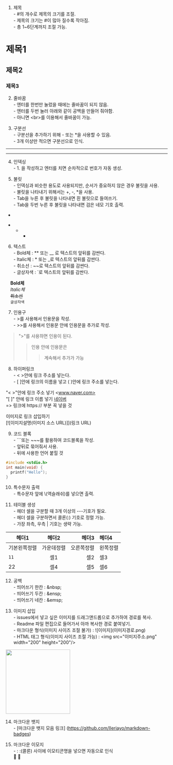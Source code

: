 1. 제목 <br>
\- #의 개수로 제목의 크기를 조절. <br>
\- 제목의 크기는 #이 많아 질수록 작아짐. <br>
\- 총 1~6단계까지 조절 가능.
# 제목1
## 제목2
### 제목3

2. 줄바꿈 <br>
\- 엔터를 한번만 눌렀을 때에는 줄바꿈이 되지 않음. <br>
\- 엔터를 두번 눌러 아래와 같이 공백을 만들어 줘야함. <br>
\- 아니면 \<br>를 이용해서 줄바꿈이 가능. <br>

3. 구분선 <br>
\- 구분선을 추가하기 위해 - 또는 *을 사용할 수 있음. <br>
\- 3개 이상만 적으면 구분선으로 인식. <br>
---
***

4. 인덱싱 <br>
\- 1. 을 작성하고 엔터를 치면 순차적으로 번호가 자동 생성. <br>

5. 불릿 <br>
\- 인덱싱과 비슷한 용도로 사용되지만, 순서가 중요하지 않은 경우 불릿을 사용. <br>
\- 불릿을 나타내기 위해서는 +, -, *을 사용. <br>
\- Tab을 누른 후 불릿을 나타내면 흰 불릿으로 들여쓰기. <br>
\- Tab을 두번 누른 후 불릿을 나타내면 검은 네모 기호 출력. <br>

+ <br>
-
  *
    -
 
6. 텍스트 <br>
\- Bold체 : ** 또는 __ 로 텍스트의 앞뒤를 감싼다. <br>
\- Italic체 : * 또는 _로 텍스트의 앞뒤를 감싼다. <br>
\- 취소선 : ~~로 텍스트의 앞뒤를 감싼다. <br>
\- 글상자색 : `로 텍스트의 앞뒤를 감싼다. <br>

&emsp;__Bold체__ <br>
&emsp;*Italic체* <br>
&emsp;~~취소선~~ <br>
&emsp;`글상자색` <br>

7. 인용구 <br>
\- >를 사용해서 인용문을 작성. <br>
\- >>를 사용해서 인용문 안에 인용문을 추가로 작성. <br>

> ">"를 사용하면 인용이 된다. 
>> 인용 안에 인용문은
>>> 계속해서 추가가 가능

8. 하이퍼링크 <br>
\- < >안에 링크 주소를 넣는다. <br>
\- [ ]안에 링크의 이름을 넣고 ( )안에 링크 주소를 넣는다. <br>

"< >"안에 링크 주소 넣기 <www.naver.com> <br>
"[ ]" 안에 링크 이름 넣기 [네이버](https://www.naver.com) <br> => 링크에 https:// 부분 꼭 넣을 것 <br>

이미지로 링크 삽입하기 <br>
[![이미지설명(이미지 소스 URL)]](링크 URL) <br>

9. 코드 블록 <br>
\- ```또는 ~~~를 활용하여 코드블록을 작성. <br>
\- 앞뒤로 묶어줘서 사용. <br>
\- 뒤에 사용한 언어 붙힐 것 <br>

```c
#include <stdio.h>
int main(void) {
  printf("Hello");
}
```

10. 특수문자 출력 <br>
\- 특수문자 앞에 \\(역슬래쉬)를 넣으면 출력. <br>
  
11. 테이블 생성 <br>
\- 헤더 셀을 구분할 때 3개 이상의 ---기호가 필요. <br>
\- 헤더 셀을 구분하면서 콜론(:) 기호로 정렬 가능. <br>
\- 가장 좌측, 우측 | 기호는 생략 가능. <br>

|헤더1|헤더2|헤더3|헤더4|
|---|:---:|---:|:---|
기본왼쪽정렬|가운데정렬|오른쪽정렬|왼쪽정렬
`11`|셀1|셀2|셀3|
22|셀4|셀5|셀6

12. 공백 <br>
\- 띄어쓰기 한칸 : \&nbsp; <br>
\- 띄어쓰기 두칸 : \&ensp; <br>
\- 띄어쓰기 네칸 : \&emsp; <br>
  
13. 이미지 삽입 <br>
\- issues에서 넣고 싶은 이미지를 드래그앤드롭으로 추가하여 경로를 복사. <br>
\- Readme 파일 편집으로 들어가서 아까 복사한 경로 붙여넣기. <br>
\- 마크다운 형식(이미지 사이즈 조절 불가) : ![이미지]\(이미지경로.png) <br>
\- HTML 태그 형식(이미지 사이즈 조절 가능) : \<img src="이미지주소.png" width="200" height="200"/> <br>

<!-- ![이미지](https://upload.wikimedia.org/wikipedia/commons/thumb/9/95/Font_Awesome_5_brands_github.svg/640px-Font_Awesome_5_brands_github.svg.png) -->
<img src="https://upload.wikimedia.org/wikipedia/commons/thumb/9/95/Font_Awesome_5_brands_github.svg/640px-Font_Awesome_5_brands_github.svg.png" width="200" height="200"/> 

14. 마크다운 뱃지 <br>
\- [마크다운 뱃지 모음 링크] (https://github.com/Ileriayo/markdown-badges)

15. 마크다운 이모지 <br>
\- \: :(콜론) 사이에 이모티콘명을 넣으면 자동으로 인식 <br>
🚀 🎄
